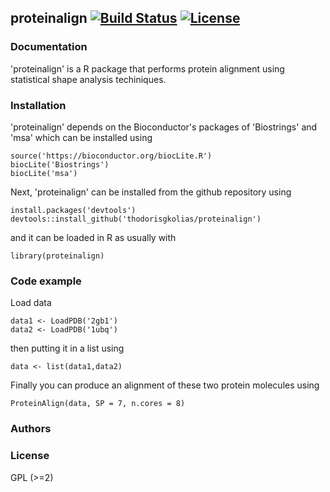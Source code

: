 ## proteinalign [![Build Status](https://travis-ci.org/thodorisgkolias/shapealign.svg?branch=master)](https://travis-ci.org/thodorisgkolias/shapealign)   [![License](http://img.shields.io/badge/license-GPL%20%28%3E=%202%29-brightgreen.svg?style=flat)](http://www.gnu.org/licenses/gpl-2.0.html)

### Documentation

'proteinalign' is a R package that performs protein alignment using statistical shape analysis techiniques.

### Installation

'proteinalign' depends on the Bioconductor's packages of 'Biostrings' and 'msa' which can be installed using
```{.r}
source('https://bioconductor.org/biocLite.R')
biocLite('Biostrings')
biocLite('msa')
```

Next, 'proteinalign' can be installed from the github repository using 
```{.r}
install.packages('devtools')
devtools::install_github('thodorisgkolias/proteinalign')
```

and it can be loaded in R as usually with
```{.r}
library(proteinalign)
```


### Code example
Load data 
```{.r}
data1 <- LoadPDB('2gb1')
data2 <- LoadPDB('1ubq')
```
then putting it in a list using

```{.r}
data <- list(data1,data2)
```
Finally you can produce an alignment of these two protein molecules using

```{.r}
ProteinAlign(data, SP = 7, n.cores = 8)
```

### Authors

### License
GPL (>=2)

